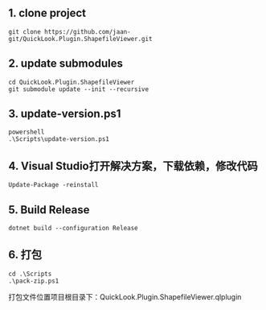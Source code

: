 ## 1. clone project

```shell
git clone https://github.com/jaan-git/QuickLook.Plugin.ShapefileViewer.git
```

## 2. update submodules

```shell
cd QuickLook.Plugin.ShapefileViewer
git submodule update --init --recursive
```

## 3. update-version.ps1

```shell
powershell
.\Scripts\update-version.ps1
```

## 4. Visual Studio打开解决方案，下载依赖，修改代码

```shell
Update-Package -reinstall
```

## 5. Build Release

```shell
dotnet build --configuration Release
```

## 6. 打包

```
cd .\Scripts
.\pack-zip.ps1
```

打包文件位置项目根目录下：QuickLook.Plugin.ShapefileViewer.qlplugin